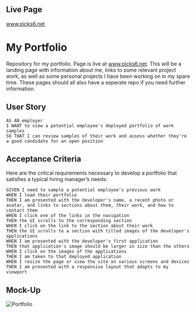 ## Live Page

www.picks6.net

# My Portfolio

Repository for my portfolio. Page is live at www.picks6.net. This will be a landing page with information about me,
links to some relevant project work, as well as some personal projects I have been working on in my spare time.
These pages should all also have a seperate repo if you need further information.


## User Story

```
AS AN employer
I WANT to view a potential employee's deployed portfolio of work samples
SO THAT I can review samples of their work and assess whether they're a good candidate for an open position
```


## Acceptance Criteria

Here are the critical requirements necessary to develop a portfolio that satisfies a typical hiring manager’s needs:

```
GIVEN I need to sample a potential employee's previous work
WHEN I load their portfolio
THEN I am presented with the developer's name, a recent photo or avatar, and links to sections about them, their work, and how to contact them
WHEN I click one of the links in the navigation
THEN the UI scrolls to the corresponding section
WHEN I click on the link to the section about their work
THEN the UI scrolls to a section with titled images of the developer's applications
WHEN I am presented with the developer's first application
THEN that application's image should be larger in size than the others
WHEN I click on the images of the applications
THEN I am taken to that deployed application
WHEN I resize the page or view the site on various screens and devices
THEN I am presented with a responsive layout that adapts to my viewport
```


## Mock-Up

![Portfolio](https://user-images.githubusercontent.com/95437073/154206796-59f714f7-8c9c-4399-8e83-f9c3e8148b68.PNG)


